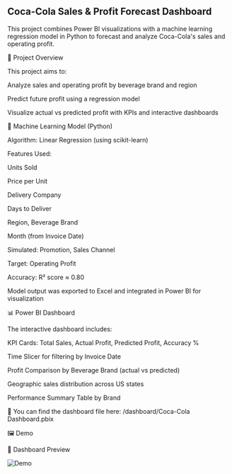 ## Coca-Cola Sales & Profit Forecast Dashboard ##

This project combines Power BI visualizations with a machine learning regression model in Python to forecast and analyze Coca-Cola's sales and operating profit.

📌 Project Overview

This project aims to:

Analyze sales and operating profit by beverage brand and region

Predict future profit using a regression model

Visualize actual vs predicted profit with KPIs and interactive dashboards

🧪 Machine Learning Model (Python)

Algorithm: Linear Regression (using scikit-learn)

Features Used:

Units Sold

Price per Unit

Delivery Company

Days to Deliver

Region, Beverage Brand

Month (from Invoice Date)

Simulated: Promotion, Sales Channel

Target: Operating Profit

Accuracy: R² score ≈ 0.80

Model output was exported to Excel and integrated in Power BI for visualization

📊 Power BI Dashboard

The interactive dashboard includes:

KPI Cards: Total Sales, Actual Profit, Predicted Profit, Accuracy %

Time Slicer for filtering by Invoice Date

Profit Comparison by Beverage Brand (actual vs predicted)

Geographic sales distribution across US states

Performance Summary Table by Brand

📂 You can find the dashboard file here:
/dashboard/Coca-Cola Dashboard.pbix

🖼️ Demo

🔹 Dashboard Preview

![Demo](/images/dashboard_demo)
